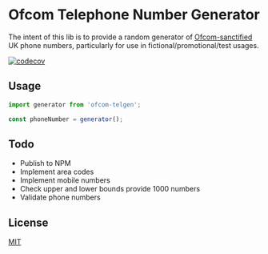 # Ofcom Telephone Number Generator

The intent of this lib is to provide a random generator of [Ofcom-sanctified](https://www.ofcom.org.uk/phones-telecoms-and-internet/information-for-industry/numbering/numbers-for-drama) UK phone numbers, particularly for use in fictional/promotional/test usages.

[![codecov](https://codecov.io/gh/bensleveritt/ofcom-telephone-generator/branch/master/graph/badge.svg)](https://codecov.io/gh/bensleveritt/ofcom-telephone-generator)

## Usage

```javascript
import generator from 'ofcom-telgen';

const phoneNumber = generator();
```

## Todo

* Publish to NPM
* Implement area codes
* Implement mobile numbers
* Check upper and lower bounds provide 1000 numbers
* Validate phone numbers

## License

[MIT](https://opensource.org/licenses/MIT)
